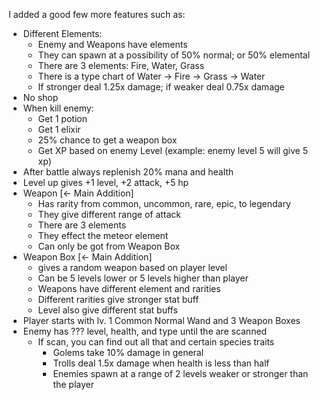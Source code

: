 I added a good few more features such as:
- Different Elements:
  - Enemy and Weapons have elements
  - They can spawn at a possibility of 50% normal; or 50% elemental
  - There are 3 elements: Fire, Water, Grass
  - There is a type chart of Water -> Fire -> Grass -> Water
  - If stronger deal 1.25x damage; if weaker deal 0.75x damage
- No shop
- When kill enemy:
  - Get 1 potion
  - Get 1 elixir
  - 25% chance to get a weapon box
  - Get XP based on enemy Level (example: enemy level 5 will give 5 xp)
 - After battle always replenish 20% mana and health
 - Level up gives +1 level, +2 attack, +5 hp
 - Weapon [<- Main Addition]
   - Has rarity from common, uncommon, rare, epic, to legendary
   - They give different range of attack
   - There are 3 elements
   - They effect the meteor element
   - Can only be got from Weapon Box
 - Weapon Box [<- Main Addition]
   - gives a random weapon based on player level
   - Can be 5 levels lower or 5 levels higher than player
   - Weapons have different element and rarities
   - Different rarities give stronger stat buff
   - Level also give different stat buffs
- Player starts with lv. 1 Common Normal Wand and 3 Weapon Boxes
- Enemy has ??? level, health, and type until the are scanned
  - If scan, you can find out all that and certain species traits
    - Golems take 10% damage in general
    - Trolls deal 1.5x damage when health is less than half
    - Enemies spawn at a range of 2 levels weaker or stronger than the player
